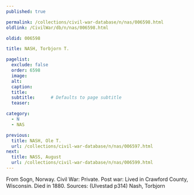```yaml
---
published: true

permalink: /collections/civil-war-database/n/nas/006598.html
oldlink: /CivilWar/db/n/nas/006598.html

oldid: 006598

title: NASH, Torbjorn T.

pagelist:
  exclude: false
  order: 6598
  image: 
  alt:
  caption:
  title:
  subtitle:      # Defaults to page subtitle
  teaser:

category: 
  - N 
  - NAS

previous:
  title: NASH, Ole T.
  url: /collections/civil-war-database/n/nas/006597.html  
next:
  title: NASS, August
  url: /collections/civil-war-database/n/nas/006599.html   
---
```

From Sogn, Norway. Civil War: Private. Post war: Lived in Crawford County, Wisconsin. Died in 1880. Sources: (Ulvestad p314) &#147;Nash, Torbjorn&#148;